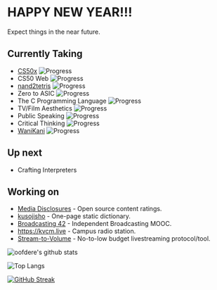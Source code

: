 # HAPPY NEW YEAR!!!
Expect things in the near future.

## Currently Taking
 - [CS50x](https://cs50.harvard.edu/x) ![Progress](https://progress-bar.dev/83/)
 - CS50 Web ![Progress](https://progress-bar.dev/0/)
 - [nand2tetris](https://nand2tetris.org) ![Progress](https://progress-bar.dev/33/)
 - Zero to ASIC ![Progress](https://progress-bar.dev/8/)
 - The C Programming Language ![Progress](https://progress-bar.dev/10/)
 - TV/Film Aesthetics ![Progress](https://progress-bar.dev/0/)
 - Public Speaking ![Progress](https://progress-bar.dev/3/)
 - Critical Thinking ![Progress](https://progress-bar.dev/0/)
 - [WaniKani](https://wanikani.com) ![Progress](https://progress-bar.dev/4/)
<!--- Calculation info:
WaniKani has 9060 items total.
K&R has 189 pages excl. appendicies.
-->

## Up next
 - Crafting Interpreters

## Working on
 - [Media Disclosures](https://disclosures.media) - Open source content ratings.
 - [kusojisho](https://kusojisho.moe) - One-page static dictionary.
 - [Broadcasting 42](https://b42.academy) - Independent Broadcasting MOOC.
 - https://kvcm.live - Campus radio station.
 - [Stream-to-Volume](https://github.com/oofdere/STV) - No-to-low budget livestreaming protocol/tool.

![oofdere's github stats](https://github-readme-stats.vercel.app/api?username=oofdere&count_private=true&show_icons=true)

![Top Langs](https://github-readme-stats.vercel.app/api/top-langs/?username=oofdere&layout=compact&hide=html)

[![GitHub Streak](https://github-readme-streak-stats.herokuapp.com?user=oofdere)](https://git.io/streak-stats)
